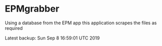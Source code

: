 # EPMgrabber
Using a database from the EPM app this application scrapes the files as required


Latest backup: Sun Sep 8 16:59:01 UTC 2019
